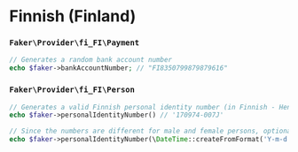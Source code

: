 # Finnish (Finland)

### `Faker\Provider\fi_FI\Payment`

```php
// Generates a random bank account number
echo $faker->bankAccountNumber; // "FI8350799879879616"
```

### `Faker\Provider\fi_FI\Person`

```php
// Generates a valid Finnish personal identity number (in Finnish - Henkilötunnus)
echo $faker->personalIdentityNumber() // '170974-007J'

// Since the numbers are different for male and female persons, optionally you can specify gender.
echo $faker->personalIdentityNumber(\DateTime::createFromFormat('Y-m-d', '2015-12-14'), 'female') // '141215A520B'
```
